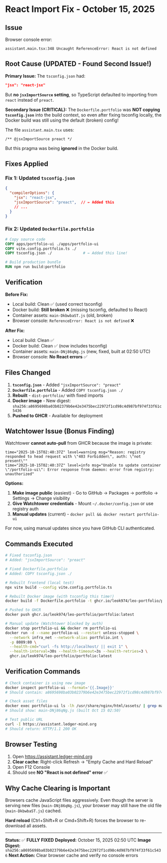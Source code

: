 # React Import Fix - October 15, 2025

## Issue

Browser console error:
```
assistant.main.tsx:348 Uncaught ReferenceError: React is not defined
```

## Root Cause (UPDATED - Found Second Issue!)

**Primary Issue:** The `tsconfig.json` had:
```json
"jsx": "react-jsx"
```

But **no `jsxImportSource` setting**, so TypeScript defaulted to importing from `react` instead of `preact`.

**Secondary Issue (CRITICAL):** The `Dockerfile.portfolio` was **NOT copying `tsconfig.json`** into the build context, so even after fixing tsconfig locally, the Docker build was still using the default (broken) config!

The file `assistant.main.tsx` uses:
```tsx
/** @jsxImportSource preact */
```

But this pragma was being **ignored** in the Docker build.

## Fixes Applied

### Fix 1: Updated `tsconfig.json`

```json
{
  "compilerOptions": {
    "jsx": "react-jsx",
    "jsxImportSource": "preact",  // ← Added this
    // ...
  }
}
```

### Fix 2: Updated `Dockerfile.portfolio`

```dockerfile
# Copy source code
COPY apps/portfolio-ui ./apps/portfolio-ui
COPY vite.config.portfolio.ts ./
COPY tsconfig.json ./              # ← Added this line!

# Build production bundle
RUN npm run build:portfolio
```

## Verification

**Before Fix:**
- Local build: Clean ✅ (used correct tsconfig)
- Docker build: **Still broken** ❌ (missing tsconfig, defaulted to React)
- Container assets: `main-DkbwbaST.js` (old, broken)
- Browser console: `ReferenceError: React is not defined` ❌

**After Fix:**
- Local build: Clean ✅
- Docker build: Clean ✅ (now includes tsconfig)
- Container assets: `main-DNj86qNg.js` (new, fixed, built at 02:50 UTC)
- Browser console: **No React errors** ✅

## Files Changed

1. **`tsconfig.json`** - Added `"jsxImportSource": "preact"`
2. **`Dockerfile.portfolio`** - Added `COPY tsconfig.json ./`
3. **Rebuilt** - `dist-portfolio/` with fixed imports
4. **Docker image** - New digest: `sha256:a8695698ba03b02379b6e42e3475bec22972f1cd98c4d987bf974f33f61c5436`
5. **Pushed to GHCR** - Available for deployment

## Watchtower Issue (Bonus Finding)

Watchtower **cannot auto-pull** from GHCR because the image is private:
```
time="2025-10-15T02:40:37Z" level=warning msg="Reason: registry responded to head request with \"403 Forbidden\", auth: \"not present\""
time="2025-10-15T02:40:37Z" level=info msg="Unable to update container \"/portfolio-ui\": Error response from daemon: error from registry: unauthorized"
```

**Options:**
1. **Make image public** (easiest) - Go to GitHub → Packages → portfolio → Settings → Change visibility
2. **Give Watchtower credentials** - Mount `~/.docker/config.json` or use registry auth
3. **Manual updates** (current) - `docker pull && docker restart portfolio-ui`

For now, using manual updates since you have GitHub CLI authenticated.

## Commands Executed

```bash
# Fixed tsconfig.json
# Added: "jsxImportSource": "preact"

# Fixed Dockerfile.portfolio
# Added: COPY tsconfig.json ./

# Rebuilt frontend (local test)
npx vite build --config vite.config.portfolio.ts

# Rebuilt Docker image (with tsconfig this time!)
docker build -f Dockerfile.portfolio -t ghcr.io/leok974/leo-portfolio/portfolio:latest .

# Pushed to GHCR
docker push ghcr.io/leok974/leo-portfolio/portfolio:latest

# Manual update (Watchtower blocked by auth)
docker stop portfolio-ui && docker rm portfolio-ui
docker run -d --name portfolio-ui --restart unless-stopped \
  --network infra_net --network-alias portfolio.int \
  -p 8089:80 \
  --health-cmd="curl -fs http://localhost/ || exit 1" \
  --health-interval=30s --health-timeout=3s --health-retries=3 \
  ghcr.io/leok974/leo-portfolio/portfolio:latest
```

## Verification Commands

```bash
# Check container is using new image
docker inspect portfolio-ui --format='{{.Image}}'
# Should contain: a8695698ba03b02379b6e42e3475bec22972f1cd98c4d987bf974f33f61c5436

# Check asset files
docker exec portfolio-ui ls -lh /usr/share/nginx/html/assets/ | grep main
# Should show: main-DNj86qNg.js (built Oct 15 02:50)

# Test public URL
curl -I https://assistant.ledger-mind.org
# Should return: HTTP/1.1 200 OK
```

## Browser Testing

1. Open https://assistant.ledger-mind.org
2. **Clear cache**: Right-click Refresh → "Empty Cache and Hard Reload"
3. Open F12 Console
4. Should see **NO "React is not defined" error** ✅

## Why Cache Clearing is Important

Browsers cache JavaScript files aggressively. Even though the server is serving new files (`main-DNj86qNg.js`), your browser may still have the old file (`main-DkbwbaST.js`) cached.

**Hard reload** (Ctrl+Shift+R or Cmd+Shift+R) forces the browser to re-download all assets.

---

**Status:** ✅ **FULLY FIXED**
**Deployed:** October 15, 2025 02:50 UTC
**Image Digest:** `sha256:a8695698ba03b02379b6e42e3475bec22972f1cd98c4d987bf974f33f61c5436`
**Next Action:** Clear browser cache and verify no console errors
